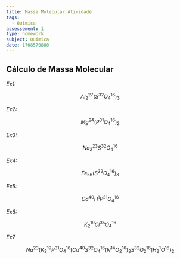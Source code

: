 ```yaml
---
title: Massa Molecular Atividade
tags:
  - Química
assessement: 1
type: homework
subject: Química
date: 1708570800
---
```

## Cálculo de Massa Molecular
*Ex1:*

$$Al^{27}_{2}\left(S^{32}O^{16}_4\right)_{3}$$

*Ex2:*

$$Mg^{24}\left(P^{31}O^{16}_{4}\right)_2$$

*Ex3:*

$$Na^{23}_{2}S^{32}O^{16}_4$$

*Ex4:*

$$Fe_{56}\left(S^{32}O^{16}_{4}\right)_{3}$$

*Ex5:*

$$Ca^{40}H^{1}P^{31}O^{16}_{4}$$

*Ex6:*

$$K^{19}_{2}Cl^{35}O^{16}_{4}$$

*Ex7*



$$Na^{23}\{K^{19}_{2}P^{31}O^{16}_{4}\left[Ca^{40}S^{32}O^{16}_{4}\left(N^{14}O^{16}_{2}\right)_{3}S^{32}O^{16}_{2}\right]H^{1}_{2}O^{16}\}_2$$
